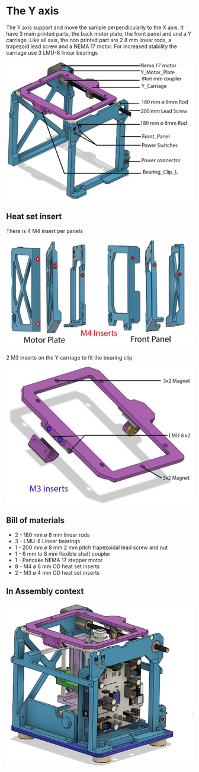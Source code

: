 # The Y axis

The Y axis support and move the sample perpendicularly to the X axis.
It have 3 main printed parts, the back motor plate, the front panel and and a Y carriage.
Like all axis, the non printed part are 2 8 mm linear rods, a trapezoid lead screw and a NEMA 17 motor.
For increased stability the carriage use 3 LMU-8 linear bearings

![General View](img/general.jpg)

## Heat set insert

There is 4 M4  insert per panels

![Panels inserts](img/panels_inserts.jpg)

2 M3 inserts on the Y carriage to fit the bearing clip

![Carriage insert](img/carriage_insert.jpg)

## Bill of materials

* 2 - 180 mm ø 8 mm linear rods
* 3 - LMU-8 Linear bearings
* 1 - 200 mm ø 8 mm 2 mm pitch trapezoidal lead screw and nut
* 1 - 6 mm to 8 mm flexible shaft coupler
* 1 - Pancake NEMA 17 stepper motor
* 8 - M4 ø 6 mm OD heat set inserts
* 2 - M3 ø 4 mm OD heat set inserts

## In Assembly context

![assembly](img/assembly.jpg)
